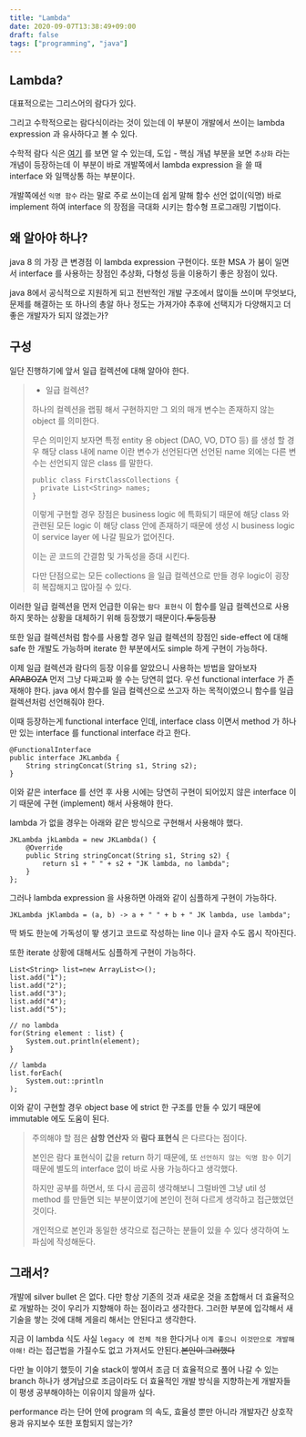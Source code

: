 ```yaml
---
title: "Lambda"
date: 2020-09-07T13:38:49+09:00
draft: false
tags: ["programming", "java"]
---
```


## Lambda?

대표적으로는 그리스어의 람다가 있다. 

그리고 수학적으로는 람다식이라는 것이 있는데 이 부분이 개발에서 쓰이는 lambda expression 과 유사하다고 볼 수 있다.

수학적 람다 식은 [여기](https://ko.wikipedia.org/wiki/람다_대수) 를 보면 알 수 있는데, 도입 - 핵심 개념 부분을 보면 `추상화` 라는 개념이 등장하는데 이 부분이 바로 개발쪽에서 lambda expression 을 쓸 때 interface 와 일맥상통 하는 부분이다. 

개발쪽에선 `익명 함수` 라는 말로 주로 쓰이는데 쉽게 말해 함수 선언 없이(익명) 바로 implement 하여 interface 의 장점을 극대화 시키는 함수형 프로그래밍 기법이다.

## 왜 알아야 하나?
java 8 의 가장 큰 변경점 이 lambda expression 구현이다. 또한 MSA 가 붐이 일면서 interface 를 사용하는 장점인 추상화, 다형성 등을 이용하기 좋은 장점이 있다.

java 8에서 공식적으로 지원하게 되고 전반적인 개발 구조에서 많이들 쓰이며 무엇보다, 문제를 해결하는 또 하나의 총알 하나 정도는 가져가야 추후에 선택지가 다양해지고 더 좋은 개발자가 되지 않겠는가?

## 구성
일단 진행하기에 앞서 일급 컬렉션에 대해 알아야 한다.

> - 일급 컬렉션?
>
>하나의 컬렉션을 랩핑 해서 구현하지만 그 외의 매개 변수는 존재하지 않는 object 를 의미한다.
>
>무슨 의미인지 보자면 특정 entity 용 object (DAO, VO, DTO 등) 를 생성 할 경우 해당 class 내에 name 이란 변수가 선언된다면
>선언된 name 외에는 다른 변수는 선언되지 않은 class 를 말한다.
>
>```
>public class FirstClassCollections {
>   private List<String> names;
>}
>```
>
>이렇게 구현할 경우 장점은 business logic 에 특화되기 때문에 해당 class 와 관련된 모든 logic 이 해당 class 안에 존재하기 때문에 생성 시 business logic 이 service layer 에 나갈 필요가 없어진다.
>
>이는 곧 코드의 간결함 및 가독성을 증대 시킨다.
>
>다만 단점으로는 모든 collections 을 일급 컬렉션으로 만들 경우 logic이 굉장히 복잡해지고 많아질 수 있다.

이러한 일급 컬렉션을 먼저 언급한 이유는 `람다 표현식` 이 함수를 일급 컬렉션으로 사용하지 못하는 상황을 대체하기 위해 등장했기 때문이다.~~두둥등장~~

또한 일급 컬렉션처럼 함수를 사용할 경우 일급 컬렉션의 장점인 side-effect 에 대해 safe 한 개발도 가능하며 iterate 한 부분에서도 simple 하게 구현이 가능하다.

이제 일급 컬렉션과 람다의 등장 이유를 알았으니 사용하는 방법을 알아보자 ~~ARABOZA~~ 먼저 그냥 다짜고짜 쓸 수는 당연히 없다. 우선 functional interface 가 존재해야 한다.
java 에서 함수를 일급 컬렉션으로 쓰고자 하는 목적이였으니 함수를 일급 컬렉션처럼 선언해줘야 한다.

이때 등장하는게 functional interface 인데, interface class 이면서 method 가 하나만 있는 interface 를 functional interface 라고 한다.

```
@FunctionalInterface
public interface JKLambda {
    String stringConcat(String s1, String s2);
}
```

이와 같은 interface 를 선언 후 사용 시에는 당연히 구현이 되어있지 않은 interface 이기 때문에 구현 (implement) 해서 사용해야 한다.

lambda 가 없을 경우는 아래와 같은 방식으로 구현해서 사용해야 했다.

```
JKLambda jkLambda = new JKLambda() {
    @Override
    public String stringConcat(String s1, String s2) {
        return s1 + " " + s2 + "JK lambda, no lambda";
    }
};
```

그러나 lambda expression 을 사용하면 아래와 같이 심플하게 구현이 가능하다.

```
JKLambda jKlambda = (a, b) -> a + " " + b + " JK lambda, use lambda";
```

딱 봐도 한눈에 가독성이 뙇 생기고 코드로 작성하는 line 이나 글자 수도 몹시 작아진다.

또한 iterate 상황에 대해서도 심플하게 구현이 가능하다.

```
List<String> list=new ArrayList<>();
list.add("1");
list.add("2");
list.add("3");
list.add("4");
list.add("5");

// no lambda
for(String element : list) {
    System.out.println(element);
}

// lambda
list.forEach(
    System.out::println
);
```

이와 같이 구현할 경우 object base 에 strict 한 구조를 만들 수 있기 때문에 immutable 에도 도움이 된다.

>주의해야 할 점은 **삼항 연산자** 와 **람다 표현식** 은 다르다는 점이다.
> 
>본인은 람다 표현식이 값을 return 하기 때문에, 또 `선언하지 않는 익명 함수` 이기 때문에 별도의 interface 없이 바로 사용 가능하다고 생각했다.
>
>하지만 공부를 하면서, 또 다시 곰곰히 생각해보니 그럴바엔 그냥 util 성 method 를 만들면 되는 부분이였기에 본인이 전혀 다르게 생각하고 접근했었던 것이다.
>
>개인적으로 본인과 동일한 생각으로 접근하는 분들이 있을 수 있다 생각하여 노파심에 작성해둔다.

## 그래서?

개발에 silver bullet 은 없다. 다만 항상 기존의 것과 새로운 것을 조합해서 더 효율적으로 개발하는 것이 우리가 지향해야 하는 점이라고 생각한다.
그러한 부분에 입각해서 새 기술을 쌓는 것에 대해 게을리 해서는 안된다고 생각한다.

지금 이 lambda 식도 사실 `legacy 에 전체 적용` 한다거나 `이게 좋으니 이것만으로 개발해야해!` 라는 접근법을 가질수도 없고 가져서도 안된다.~~본인이 그러했다~~

다만 늘 이야기 했듯이 기술 stack이 쌓여서 조금 더 효율적으로 풀어 나갈 수 있는 branch 하나가 생겨남으로 조금이라도 더 효율적인 개발 방식을 지향하는게 개발자들이
평생 공부해야하는 이유이지 않을까 싶다. 

performance 라는 단어 안에 program 의 속도, 효율성 뿐만 아니라 개발자간 상호작용과 유지보수 또한 포함되지 않는가?